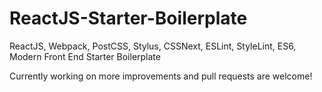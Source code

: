 # ReactJS-Starter-Boilerplate
ReactJS, Webpack, PostCSS, Stylus, CSSNext, ESLint, StyleLint, ES6, Modern Front End Starter Boilerplate

Currently working on more improvements and pull requests are welcome!